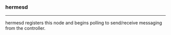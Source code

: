 ### hermesd

---
hermesd registers this node and begins polling to send/receive messaging from the controller.